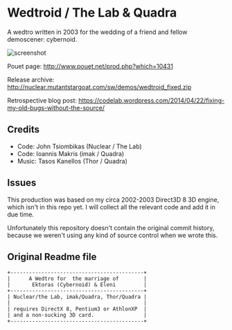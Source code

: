 Wedtroid / The Lab & Quadra
===========================
A wedtro written in 2003 for the wedding of a friend and fellow demoscener: cybernoid.

![screenshot](http://nuclear.mutantstargoat.com/sw/demos/shots/wedtroid-thumb.jpg)

Pouet page: http://www.pouet.net/prod.php?which=10431

Release archive: http://nuclear.mutantstargoat.com/sw/demos/wedtroid_fixed.zip

Retrospective blog post: https://codelab.wordpress.com/2014/04/22/fixing-my-old-bugs-without-the-source/

Credits
-------
 - Code: John Tsiombikas (Nuclear / The Lab)
 - Code: Ioannis Makris (imak / Quadra)
 - Music: Tasos Kanellos (Thor / Quadra)

Issues
------
This production was based on my circa 2002-2003 Direct3D 8 3D engine, which
isn't in this repo yet. I will collect all the relevant code and add it in due
time.

Unfortunately this repository doesn't contain the original commit history,
because we weren't using any kind of source control when we wrote this.


Original Readme file
--------------------
```
+-------------------------------------------+
|      A Wedtro for  the marriage of        |
|       Ektoras (Cybernoid) & Eleni         |
+-------------------------------------------+
| Nuclear/the Lab, imak/Quadra, Thor/Quadra |
|                                           |
| requires DirectX 8, Pentium3 or AthlonXP  |
| and a non-sucking 3D card.                |
+-------------------------------------------+
```

